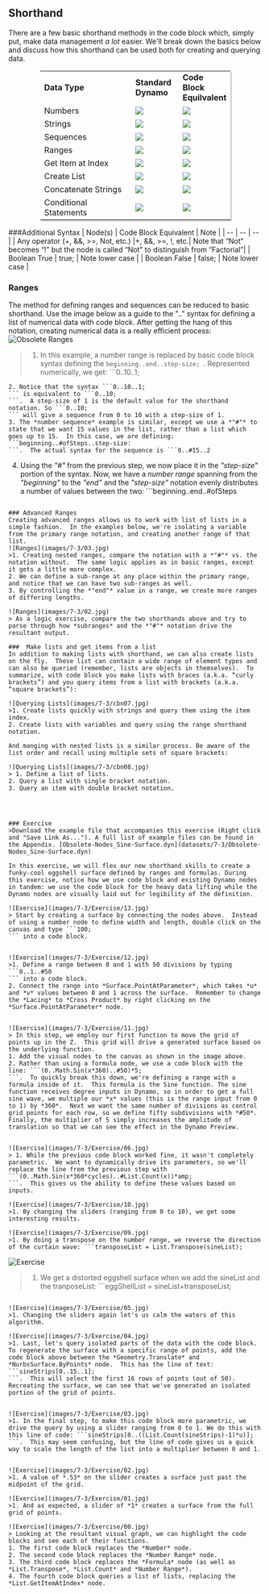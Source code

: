 <style>
table{box-shadow: 2px 2px 2px #BBBBBB;max-width:75%;display:block;margin-left: auto;   margin-right: auto }
img{display:block;margin-left: auto;   margin-right: auto }
</style>

## Shorthand
There are a few basic shorthand methods in the code block which, simply put, make data management *a lot* easier.  We'll break down the basics below and discuss how this shorthand can be used both for creating and querying data.

<table>
    <tr>
    <td width="50%"><b>Data Type</b></td>
    <td width="25%"><b>Standard Dynamo</b> </td>
    <td width="25%"><b>Code Block Equilvalent</b></td>
  </tr>
  <tr>
    <td> Numbers</td>
    <td><img src="images/7-3/table/number.jpg"></img> </td>
    <td><img src="images/7-3/table/numberCB.jpg"></img></td>
  </tr>
  <tr>
    <td>Strings</td>
    <td><img src="images/7-3/table/string.jpg"></img> </td>
    <td><img src="images/7-3/table/stringCB.jpg"></img></td>
  </tr>
  <tr>
    <td>Sequences</td>
    <td><img src="images/7-3/table/sequence.jpg"></img> </td>
    <td><img src="images/7-3/table/sequenceCB.jpg"></img></td>
  </tr>
  <tr>
    <td>Ranges</td>
    <td><img src="images/7-3/table/range.jpg"></img> </td>
    <td><img src="images/7-3/table/rangeCB.jpg"></img></td>
  </tr>
  <tr>
    <td>Get Item at Index</td>
    <td><img src="images/7-3/table/getItem.jpg"></img> </td>
    <td><img src="images/7-3/table/getItemCB.jpg"></img></td>
  </tr>
  <tr>
    <td>Create List</td>
    <td><img src="images/7-3/table/list.jpg"></img> </td>
    <td><img src="images/7-3/table/listCB.jpg"></img></td>
  </tr>
  <tr>
    <td>Concatenate Strings</td>
    <td><img src="images/7-3/table/concat.jpg"></img> </td>
    <td><img src="images/7-3/table/concatCB.jpg"></img></td>
  </tr>
  <tr>
    <td>Conditional Statements</td>
    <td><img src="images/7-3/table/if.jpg"></img> </td>
    <td><img src="images/7-3/table/ifCB.jpg"></img></td>
  </tr>
</table>

###Additional Syntax
| Node(s) | Code Block Equivalent | Note |
| -- | -- | -- |
| Any operator (+, &&, >=, Not, etc.) |+, &&, >=, !, etc.| Note that “Not” becomes “!” but the node is called “Not” to distinguish from “Factorial”|
| Boolean True | true; | Note lower case |
| Boolean False | false; | Note lower case |

### Ranges
The method for defining ranges and sequences can be reduced to basic shorthand.  Use the image below as a guide to the ".." syntax for defining a list of numerical data with code block. After getting the hang of this notation, creating numerical data is a really efficient process:
![Obsolete Ranges](images/7-3/obsolete02.jpg)
> 1. In this example, a number range is replaced by basic code block syntax defining the ```beginning..end..step-size;
```.  Represented numerically, we get: ```0..10..1;
```
2. Notice that the syntax ```0..10..1;
``` is equivalent to ```0..10;
```.  A step-size of 1 is the default value for the shorthand notation. So ```0..10;
``` will give a sequence from 0 to 10 with a step-size of 1.
3. The *number sequence* example is similar, except we use a *"#"* to state that we want 15 values in the list, rather than a list which goes up to 15.  In this case, we are defining: ```beginning..#ofSteps..step-size:
```.  The actual syntax for the sequence is ```0..#15..2
```
4. Using the *"#"* from the previous step, we now place it in the *"step-size"* portion of the syntax.  Now, we have a *number range* spanning from the *"beginning"* to the *"end"* and the *"step-size"* notation evenly distributes a number of values between the two: ```beginning..end..#ofSteps
```

### Advanced Ranges
Creating advanced ranges allows us to work with list of lists in a simple fashion.  In the examples below, we're isolating a variable from the primary range notation, and creating another range of that list.
![Ranges](images/7-3/03.jpg)
>1. Creating nested ranges, compare the notation with a *"#"* vs. the notation without.  The same logic applies as in basic ranges, except it gets a little more complex.
2. We can define a sub-range at any place within the primary range, and notice that we can have two sub-ranges as well.
3. By controlling the *"end"* value in a range, we create more ranges of differing lengths.

![Ranges](images/7-3/02.jpg)
> As a logic exercise, compare the two shorthands above and try to parse through how *subranges* and the *"#"* notation drive the resultant output.

###  Make lists and get items from a list
In addition to making lists with shorthand, we can also create lists on the fly.  These list can contain a wide range of element types and can also be queried (remember, lists are objects in themselves).  To summarize, with code block you make lists with braces (a.k.a. “curly brackets”) and you query items from a list with brackets (a.k.a. “square brackets”):

![Querying Lists](images/7-3/cbn07.jpg)
>1. Create lists quickly with strings and query them using the item index.
2. Create lists with variables and query using the range shorthand notation.

And manging with nested lists is a similar process. Be aware of the list order and recall using multiple sets of square brackets:

![Querying Lists](images/7-3/cbn08.jpg)
> 1. Define a list of lists.
2. Query a list with single bracket notation.
3. Query an item with double bracket notation.




### Exercise
>Download the example file that accompanies this exercise (Right click and "Save Link As..."). A full list of example files can be found in the Appendix. [Obsolete-Nodes_Sine-Surface.dyn](datasets/7-3/Obsolete-Nodes_Sine-Surface.dyn)

In this exercise, we will flex our new shorthand skills to create a funky-cool eggshell surface defined by ranges and formulas. During this exercise, notice how we use code block and existing Dynamo nodes in tandem: we use the code block for the heavy data lifting while the Dynamo nodes are visually laid out for legibility of the definition.

![Exercise](images/7-3/Exercise/13.jpg)
> Start by creating a surface by connecting the nodes above.  Instead of using a number node to define width and length, double click on the canvas and type ```100;
``` into a code block.


![Exercise](images/7-3/Exercise/12.jpg)
>1. Define a range between 0 and 1 with 50 divisions by typing ```0..1..#50
``` into a code block.
2. Connect the range into *Surface.PointAtParameter*, which takes *u* and *v* values between 0 and 1 across the surface.  Remember to change the *Lacing* to *Cross Product* by right clicking on the *Surface.PointAtParameter* node.


![Exercise](images/7-3/Exercise/11.jpg)
> In this step, we employ our first function to move the grid of points up in the Z.  This grid will drive a generated surface based on the underlying function.
1. Add the visual nodes to the canvas as shown in the image above.
2. Rather than using a formula node, we use a code block with the line: ```(0..Math.Sin(x*360)..#50)*5;
```.  To quickly break this down, we're defining a range with a formula inside of it.  This formula is the Sine function. The sine function receives degree inputs in Dynamo, so in order to get a full sine wave, we multiple our *x* values (this is the range input from 0 to 1) by *360*.  Next we want the same number of divisions as control grid points for each row, so we define fifty subdivisions with *#50*.  Finally, the multiplier of 5 simply increases the amplitude of translation so that we can see the effect in the Dynamo Preview.


![Exercise](images/7-3/Exercise/06.jpg)
> 1. While the previous code block worked fine, it wasn't completely parametric.  We want to dynamically drive its parameters, so we'll replace the line from the previous step with ```(0..Math.Sin(x*360*cycles)..#List.Count(x))*amp;
```.  This gives us the ability to define these values based on inputs.

![Exercise](images/7-3/Exercise/10.jpg)
>1. By changing the sliders (ranging from 0 to 10), we get some interesting results.

![Exercise](images/7-3/Exercise/09.jpg)
>1. By doing a transpose on the number range, we reverse the direction of the curtain wave: ```transposeList = List.Transpose(sineList);
```

![Exercise](images/7-3/Exercise/07.jpg)
>1. We get a distorted eggshell surface when we add the sineList and the tranposeList: ```eggShellList = sineList+transposeList;
```

![Exercise](images/7-3/Exercise/05.jpg)
>1. Changing the sliders again let's us calm the waters of this algorithm.

![Exercise](images/7-3/Exercise/04.jpg)
>1. Last, let's query isolated parts of the data with the code block.  To regenerate the surface with a specific range of points, add the code block above between the *Geometry.Translate* and *NurbsSurface.ByPoints* node.  This has the line of text: ```sineStrips[0..15..1];
```.  This will select the first 16 rows of points (out of 50).  Recreating the surface, we can see that we've generated an isolated portion of the grid of points.


![Exercise](images/7-3/Exercise/03.jpg)
>1. In the final step, to make this code block more parametric, we drive the query by using a slider ranging from 0 to 1. We do this with this line of code: ```sineStrips[0..((List.Count(sineStrips)-1)*u)];
```.  This may seem confusing, but the line of code gives us a quick way to scale the length of the list into a multiplier between 0 and 1.


![Exercise](images/7-3/Exercise/02.jpg)
>1. A value of *.53* on the slider creates a surface just past the midpoint of the grid.

![Exercise](images/7-3/Exercise/01.jpg)
>1. And as expected, a slider of *1* creates a surface from the full grid of points.

![Exercise](images/7-3/Exercise/00.jpg)
> Looking at the resultant visual graph, we can highlight the code blocks and see each of their functions.
1. The first code block replaces the *Number* node.
2. The second code block replaces the *Number Range* node.
3. The third code block replaces the *Formula* node (as well as *List.Transpose*, *List.Count* and *Number Range*).
4. The fourth code block queries a list of lists, replacing the *List.GetItemAtIndex* node.








